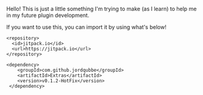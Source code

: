 Hello! This is just a little something I'm trying to make (as I learn) to help me in my future plugin development.

If you want to use this, you can import it by using what's below!

    <repository>
      <id>jitpack.io</id>
      <url>https://jitpack.io</url>
    </repository>

    <dependency>
	    <groupId>com.github.jordqubbe</groupId>
	    <artifactId>Extras</artifactId>
	    <version>v0.1.2-HotFix</version>
     </dependency>
